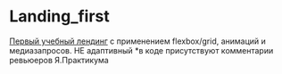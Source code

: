 # Landing_first


[Первый учебный лендинг](https://bortsg.github.io/Landing_first.github.io/) с применением flexbox/grid, анимаций и медиазапросов. НЕ адаптивный
*в коде присутствуют комментарии ревьюеров Я.Практикума
